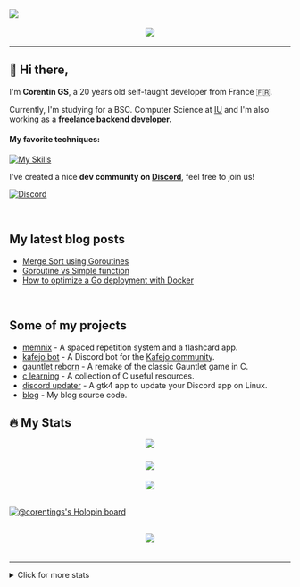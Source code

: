 <a href="https://corentings.dev">
<img src="https://media.licdn.com/dms/image/D4E16AQHywlcAuX1GaA/profile-displaybackgroundimage-shrink_350_1400/0/1673172467481?e=1679529600&v=beta&t=1yO4Pt1WVKK4jWJXUTcY2Os5hbIKHj2w34v7s2rkTOg">

</a>
<br/>
<p align="center">
  <a rel="me" href="https://corentings.dev/links">
    <img src="https://skillicons.dev/icons?i=discord,mastodon,twitter,github,linkedin&theme=dark" />

  </a>
</p>

---

## 👋 Hi there,

I'm **Corentin GS**, a 20 years old self-taught developer from France 🇫🇷.

Currently, I'm studying for a BSC. Computer Science at [IU](https://iu.org) and I'm also working as a **freelance backend developer.**

#### My favorite techniques:

[![My Skills](https://skillicons.dev/icons?i=go,c,docker,linux,postgres,kotlin,haskell&theme=dark)](https://corentings.dev)

I've created a nice **dev community on [Discord](https://corentings.dev/discord)**, feel free to join us!

[![Discord](https://skillicons.dev/icons?i=discord&theme=dark)](https://corentings.dev/discord)

<br/>

## My latest blog posts

<!-- BLOG-POST-LIST:START -->
- [Merge Sort using Goroutines](https://corentings.dev/blog/mergesort-parallel/)
- [Goroutine vs Simple function](https://corentings.dev/blog/simple-go-vs-goroutines/)
- [How to optimize a Go deployment with Docker](https://corentings.dev/blog/docker-and-go/)
<!-- BLOG-POST-LIST:END -->

<br/>

## Some of my projects

- [memnix](https://github.com/memnix) - A spaced repetition system and a flashcard app.
- [kafejo bot](https://github.com/CorentinGS/Kafejo-Bot) - A Discord bot for the [Kafejo community](https://corentings.vercel.app/discord/).
- [gauntlet reborn](https://github.com/CorentinGS/gauntlet-reborn) - A remake of the classic Gauntlet game in C.
- [c learning](https://github.com/CorentinGS/C-Learning) - A collection of C useful resources.
- [discord updater](https://github.com/CorentinGS/discordUpdater) - A gtk4 app to update your Discord app on Linux.
- [blog](https://github.com/CorentinGS/corentings.github.io) - My blog source code.

## 🔥 My Stats

<div align="center">
<a>
    <img rel="me" src="https://img.shields.io/endpoint?url=https%3A%2F%2Fhits.dwyl.com%2FCorentinGS%2FCorentinGS.json%3Fcolor%3Dpink&style=for-the-badge">
</a>
</div>
<br/>

<div align="center"><img src="https://github-readme-stats.vercel.app/api?username=corentings&show_icons=true&count_private=true&hide_border=true&theme=radical" align="center" /></div>

<br/>

<div align="center">
<img src="http://github-readme-streak-stats.herokuapp.com?user=corentings&theme=dark&background=000000" align="center" />
</div>
<br/>

[![@corentings's Holopin board](https://holopin.me/corentings)](https://holopin.io/@corentings)

<br/>

<div align="center"><img src="https://spotify-github-profile.vercel.app/api/view?uid=t84wh5mdrj0wzr83ksly5kjhl&cover_image=true&theme=default&bar_color=53b14f&bar_color_cover=false" /></div>
<br />

---

<details>
<summary>Click for more stats</summary>
  <p align="center">
      <img alt = "GitHub Stats" src="https://github.com/CorentinGS/CorentinGS/blob/main/github-metrics.svg">
  </p>
